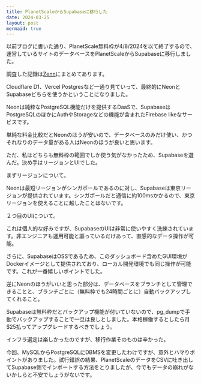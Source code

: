 ```yaml
---
title: PlanetScaleからSupabaseに移行した
date: 2024-03-25
layout: post
mermaid: true
---
```


以前ブログに書いた通り、PlanetScale無料枠が4/8/2024を以て終了するので、運営しているサイトのデータベースをPlanetScaleからSupabaseに移行しました。

調査した記録は[Zenn](https://zenn.dev/100027/scraps/b79740b0caa0b5)にまとめてあります。

Cloudflare D1、Vercel Postgresなど一通り見ていって、最終的にNeonとSupabaseどちらを使うかということになりました。

Neonは純粋なPostgreSQL機能だけを提供するDaaSで、SupabaseはPostgreSQLのほかにAuthやStorageなどの機能が含まれたFirebase likeなサービスです。

単純な料金比較だとNeonのほうが安いので、データベースのみだけ使い、かつそれなりのデータ量がある人はNeonのほうが良いと思います。

ただ、私はどちらも無料枠の範囲でしか使う気がなかったため、Supabaseを選んだ。決め手はリージョンとUIでした。

まずリージョンについて。

Neonは最短リージョンがシンガポールであるのに対し、Supabaseは東京リージョンが提供されています。シンガポールだと通信に約100msかかるので、東京リージョンを使えることに越したことはないです。

２つ目のUIについて。

これは個人的な好みですが、SupabaseのUIは非常に使いやすく洗練されています。非エンジニアも運用可能と謳っているだけあって、直感的なデータ操作が可能。

さらに、SupabaseはOSSであるため、このダッシュボード含めたGUI環境がDockerイメージとして提供されており、ローカル開発環境でも同じ操作が可能です。これが一番嬉しいポイントでした。

逆にNeonのほうがいいと思った部分は、データベースをブランチとして管理できることと、ブランチごとに（無料枠でも24時間ごとに）自動バックアップしてくれること。

Supabaseは無料枠だとバックアップ機能が付いていないので、pg_dumpで手動でバックアップすることで一旦は良しとしました。本格稼働するとしたら月$25払ってアップグレードするべきでしょう。

インフラ選定は楽しかったのですが、移行作業そのものは辛かった。

今回、MySQLからPostgreSQLにDBMSを変更したわけですが、意外とハマりポイントがありました。試行錯誤の結果、PlanetScaleのデータをCSVに吐き出してSupabase側でインポートする方法をとりましたが、今でもデータの崩れがないかしらと不安でしょうがないです。